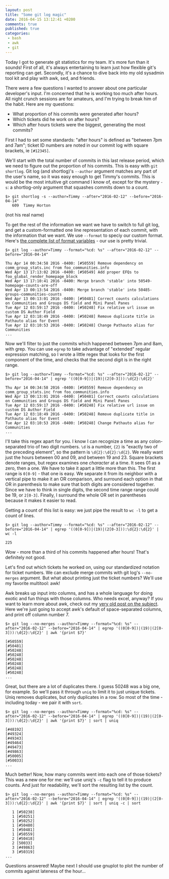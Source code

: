 ```yaml
---
layout: post
title: "Some git log magic"
date: 2016-04-15 13:12:41 +0200
comments: true
published: true
categories:
 - bash
 - awk
 - git
---
```

Today I got to generate git statistics for my team. It's more fun than it sounds! First of all, it's always entertaining to learn just how flexible git's reporting can get. Secondly, it's a chance to dive back into my old sysadmin tool kit and play with awk, sed, and friends.

There were a few questions I wanted to answer about one particular developer's input. I'm concerned that he is working too much after hours. All night crunch sessions are for amateurs, and I'm trying to break him of the habit. Here are my questions:

* What proportion of his commits were generated after hours?
* Which tickets did he work on after hours?
* Which after hours tickets were the biggest, generating the most commits?

First I had to set some standards: "after hours" is defined as "between 7pm and 7am"; ticket ID numbers are noted in our commit log with square brackets, ie ```[#12345]```.  

We'll start with the total number of commits in this last release period, which we need to figure out the proportion of his commits. This is easy with ```git shortlog```. Git log (and shortlog)'s ```--author``` argument matches any part of the user's name, so it was easy enough to get Timmy's commits. This is would be the most intuitive git command I know of, except for the mystery ```-s```: a shortlog-only argument that squashes commits down to a count. 

```
$> git shortlog -s --author=Timmy --after="2016-02-12" --before="2016-04-14"
   609  Timmy Horton
```
(not his real name)

To get the rest of the information we want we have to switch to full git log, and get a custom-formatted one line representation of each commit, with the information that we want. We use ```--format``` to speciy our custom format. Here's [the complete list of format variables](https://www.kernel.org/pub/software/scm/git/docs/git-log.html#_pretty_formats) - our use is pretty trivial.

``` 
$> git log --author=Timmy --format="%cd: %s" --after="2016-02-12" --before="2016-04-14"

Thu Apr 14 00:34:58 2016 -0400: [#50559] Remove dependency on comm_group_stats.inc from foo_communities.info
Wed Apr 13 17:13:02 2016 -0400: [#50549] Add proper EFQs to foo_global_render_homepage_block
Wed Apr 13 17:10:41 2016 -0400: Merge branch 'stable' into 50549-homepage-counts-are-off
Wed Apr 13 00:13:54 2016 -0400: Merge branch 'stable' into 50485-groups-communities-counts
Wed Apr 13 00:13:01 2016 -0400: [#50481] Correct counts calculations on Communities and Groups DS field and Mini Panel Panes
Tue Apr 12 03:59:17 2016 -0400: [#50248] Fix relative url issue on custom DS Author Field
Tue Apr 12 03:18:49 2016 -0400: [#50248] Remove duplicate title in Pathauto alias for Event
Tue Apr 12 03:10:53 2016 -0400: [#50248] Change Pathauto alias for Communities
...
```

Now we'll filter to just the commits which happened between 7pm and 8am, with grep. You can use ```egrep``` to take advantage of "extended" regular expression matching, so I wrote a little regex that looks for the first component of the time, and checks that the second digit is in the right range.

```
$> git log --author=Timmy --format="%cd: %s" --after="2016-02-12" --before="2016-04-14" | egrep '((0[0-9])|(19)|(2[0-3])):\d{2}:\d{2}'

Thu Apr 14 00:34:58 2016 -0400: [#50559] Remove dependency on comm_group_stats.inc from foo_communities.info
Wed Apr 13 00:13:01 2016 -0400: [#50481] Correct counts calculations on Communities and Groups DS field and Mini Panel Panes
Tue Apr 12 03:59:17 2016 -0400: [#50248] Fix relative url issue on custom DS Author Field
Tue Apr 12 03:18:49 2016 -0400: [#50248] Remove duplicate title in Pathauto alias for Event
Tue Apr 12 03:10:53 2016 -0400: [#50248] Change Pathauto alias for Communities
...
```

I'll take this regex apart for you. I know I can recognize a time as any colon-separated trio of two digit numbers. ```\d``` is a number, ```{2}``` is "exactly two of the preceding element", so the pattern is ```\d{2}:\d{2}:\d{2}```. We really want just the hours between 00 and 09, and between 19 and 23. Square brackets denote ranges, but regex examines one _character_ at a time. It sees 01 as a zero, then a one. We have to take it apart a little more than this. The first range is ```0[0-9]``` - that one is easy. We separate it from its neighbor with a vertical pipe to make it an OR comparison, and surround each option in that OR in parenthesis to make sure that both digits are considered together. Since we have to think in single digits, the second time range range could be 19, or ```2[0-3]```. Finally, I surround the whole OR set in parentheses because it makes it easier to read.

Getting a count of this list is easy: we just pipe the result to ```wc -l``` to get a count of lines.

```
$> git log --author=Timmy --format="%cd: %s" --after="2016-02-12" --before="2016-04-14" | egrep '((0[0-9])|(19)|(2[0-3])):\d{2}:\d{2}' | wc -l

225
```

Wow - more than a third of his commits happened after hours! That's definitely not good.

Let's find out which tickets he worked on, using our standardized notation for ticket numbers. We can exclude merge commits with git log's ```--no-merges``` argument. But what about printing just the ticket numbers? We'll use my favorite multitool: awk! 

Awk breaks up input into columns, and has a whole language for doing exotic and fun things with those columns. Who needs excel, anyway? If you want to learn more about awk, check out my [very old post on the subject](https://ohthehugemanatee.org/2011/04/working-with-bash-awk.html). Here we're just going to accept awk's default of space-separated columns, and print off column number 7.

```
$> git log --no-merges --author=Timmy --format="%cd: %s" --after="2016-02-12" --before="2016-04-14" | egrep '((0[0-9])|(19)|(2[0-3])):\d{2}:\d{2}' | awk '{print $7}'

[#50559]
[#50481]
[#50248]
[#50248]
[#50248]
[#50248]
[#50248]
[#50248]
...
```

Great, but there are a lot of duplicates there. I guess 50248 was a big one, for example. So we'll pass it through ```uniq``` to limit it to just unique tickets. Uniq removes duplicates, but only duplicates in a row. So most of the time - including today - we pair it with ```sort```. 

```
$> git log --no-merges --author=Timmy --format="%cd: %s" --after="2016-02-12" --before="2016-04-14" | egrep '((0[0-9])|(19)|(2[0-3])):\d{2}:\d{2}' | awk '{print $7}' | sort | uniq

[#48192]
[#49324]
[#49343]
[#49464]
[#49473]
[#49863]
[#50005]
[#50033]
...
```

Much better! Now, how many commits went into each one of those tickets? This was a new one for me: we'll use uniq's ```-c``` flag to tell it to produce counts. And just for readability, we'll sort the resulting list by the count.

```
$> git log --no-merges --author=Timmy --format="%cd: %s" --after="2016-02-12" --before="2016-04-14" | egrep '((0[0-9])|(19)|(2[0-3])):\d{2}:\d{2}' | awk '{print $7}' | sort | uniq -c | sort

   1 [#50238]
   1 [#50251]
   1 [#50252]
   1 [#50480]
   1 [#50481]
   1 [#50559]
   2 [#50418]
   2 [50033]
   3 [#49863]
   3 [#50319]
...
```

Questions answered! Maybe next I should use gnuplot to plot the number of commits against lateness of the hour...
